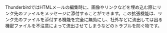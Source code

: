 ThunderbirdではHTMLメールの編集時に、画像やリンクなどを埋め込む際にリンク先のファイルをメッセージに添付することができます。この拡張機能は、リンク先のファイルを添付する機能を完全に無効にし、社外などに流出しては困る機密ファイルを不注意によって流出させてしまうなどのトラブルを防ぐ物です。
